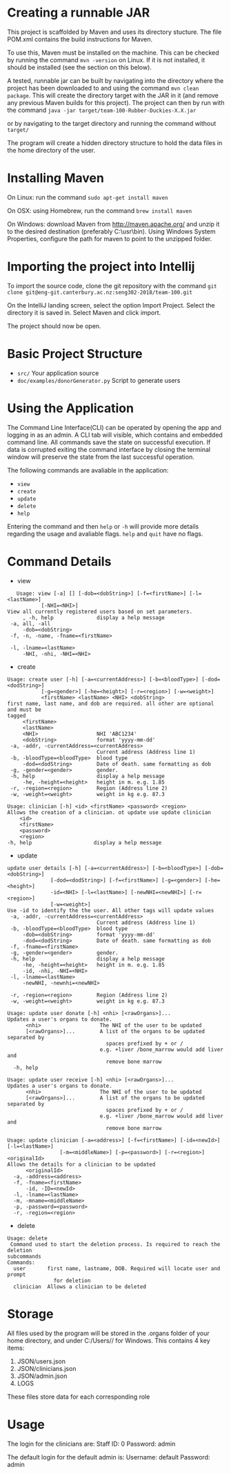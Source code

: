 # Creating a runnable JAR

This project is scaffolded by Maven and uses its directory stucture.
The file POM.xml contains the build instructions for Maven.

To use this, Maven must be installed on the machine.
This can be checked by running the command `mvn -version` on Linux.
If it is not installed, it should be installed (see the section on this below).

A tested, runnable jar can be built by navigating into the directory where the project has been downloaded to
and using the command `mvn clean package`.
This will create the directory target with the JAR in it (and remove any previous 
Maven builds for this project).
The project can then by run with the command 
`java -jar target/team-100-Rubber-Duckies-X.X.jar`

or by navigating to the target directory and running the command without `target/`

The program will create a hidden directory structure to hold the data files
in the home directory of the user.


# Installing Maven

On Linux: run the command `sudo apt-get install maven`

On OSX: using Homebrew, run the command `brew install maven`

On Windows: download Maven from http://maven.apache.org/
and unzip it to the desired destination (preferably C:\usr\bin).
Using Windows System Properties, configure the path for maven to point to the 
unzipped folder.


# Importing the project into Intellij

To import the source code, clone the git repository
with the command `git clone git@eng-git.canterbury.ac.nz:seng302-2018/team-100.git`


On the IntelliJ landing screen, select the option Import Project.
Select the directory it is saved in.
Select Maven and click import.


The project should now be open. 

# Basic Project Structure
 - `src/` Your application source
 - `doc/examples/donorGenerator.py` Script to generate users
 
# Using the Application
 
 The Command Line Interface(CLI) can be operated by opening the app and logging in as an admin. A CLI tab will visible, which contains and embedded command line. All commands save the state on successful
 execution. If data is corrupted exiting the command interface by closing the terminal window
 will preserve the state from the last successful operation. 
 
 The following commands are avaliable in the application:
   - `view`
   - `create`
   - `update`
   - `delete`
   - `help`
    
Entering the command and then `help` or `-h` will provide more details regarding the usage and avaliable flags.
`help` and `quit` have no flags.


# Command Details
- view 
 ```
    Usage: view [-a] [] [-dob=<dobString>] [-f=<firstName>] [-l=<lastName>]
            [-NHI=<NHI>]
View all currently registered users based on set parameters.
      , -h, help              display a help message
  -a, all, -all
      -dob=<dobString>
  -f, -n, -name, -fname=<firstName>

  -l, -lname=<lastName>
      -NHI, -nhi, -NHI=<NHI>
  ```
         
 - create
 ```
 Usage: create user [-h] [-a=<currentAddress>] [-b=<bloodType>] [-dod=<dodString>]
            [-g=<gender>] [-he=<height>] [-r=<region>] [-w=<weight>]
            <firstName> <lastName> <NHI> <dobString>
first name, last name, and dob are required. all other are optional and must be
tagged
      <firstName>
      <lastName>
      <NHI>                   NHI 'ABC1234'
      <dobString>             format 'yyyy-mm-dd'
  -a, -addr, -currentAddress=<currentAddress>
                              Current address (Address line 1)
  -b, -bloodType=<bloodType>  blood type
      -dod=<dodString>        Date of death. same formatting as dob
  -g, -gender=<gender>        gender.
  -h, help                    display a help message
      -he, -height=<height>   height in m. e.g. 1.85
  -r, -region=<region>        Region (Address line 2)
  -w, -weight=<weight>        weight in kg e.g. 87.3
  ```
  ```
  Usage: clinician [-h] <id> <firstName> <password> <region>
Allows the creation of a clinician. ot update use update clinician
      <id>
      <firstName>
      <password>
      <region>
  -h, help                    display a help message
  ```
 - update
 ```
 update user details [-h] [-a=<currentAddress>] [-b=<bloodType>] [-dob=<dobString>]
               [-dod=<dodString>] [-f=<firstName>] [-g=<gender>] [-he=<height>]
               -id=<NHI> [-l=<lastName>] [-newNHI=<newNHI>] [-r=<region>]
               [-w=<weight>]
Use -id to identify the the user. All other tags will update values
  -a, -addr, -currentAddress=<currentAddress>
                              Current address (Address line 1)
  -b, -bloodType=<bloodType>  blood type
      -dob=<dobString>        format 'yyyy-mm-dd'
      -dod=<dodString>        Date of death. same formatting as dob
  -f, -fname=<firstName>
  -g, -gender=<gender>        gender.
  -h, help                    display a help message
      -he, -height=<height>   height in m. e.g. 1.85
      -id, -nhi, -NHI=<NHI>
  -l, -lname=<lastName>
      -newNHI, -newnhi=<newNHI>

  -r, -region=<region>        Region (Address line 2)
  -w, -weight=<weight>        weight in kg e.g. 87.3

```
```
Usage: update user donate [-h] <nhi> [<rawOrgans>]...
Updates a user's organs to donate.
      <nhi>                   The NHI of the user to be updated
      [<rawOrgans>]...        A list of the organs to be updated separated by
                                spaces prefixed by + or /
                              e.g. +liver /bone_marrow would add liver and
                                remove bone marrow
  -h, help
```
```
Usage: update user receive [-h] <nhi> [<rawOrgans>]...
Updates a user's organs to donate.
      <nhi>                   The NHI of the user to be updated
      [<rawOrgans>]...        A list of the organs to be updated separated by
                                spaces prefixed by + or /
                              e.g. +liver /bone_marrow would add liver and
                                remove bone marrow
```
```
Usage: update clinician [-a=<address>] [-f=<firstName>] [-id=<newId>] [-l=<lastName>]
                 [-m=<middleName>] [-p=<password>] [-r=<region>] <originalId>
Allows the details for a clinician to be updated
      <originalId>
  -a, -address=<address>
  -f, -fname=<firstName>
      -id, -ID=<newId>
  -l, -lname=<lastName>
  -m, -mname=<middleName>
  -p, -password=<password>
  -r, -region=<region>
```


- delete
```
Usage: delete
 Command used to start the deletion process. Is required to reach the deletion
subcommands
Commands:
  user       first name, lastname, DOB. Required will locate user and prompt
               for deletion
  clinician  Allows a clinician to be deleted
```

# Storage
All files used by the program will be stored in the .organs folder of your home directory, and under C:/Users/<Your User>/ for Windows. This contains 4 key items:
1. JSON/users.json
2. JSON/clinicians.json
3. JSON/admin.json
4. LOGS


These files store data for each corresponding role 

# Usage
The login for the clinicians are:
Staff ID: 0
Password: admin

The default login for the default admin is:
Username: default
Password: admin